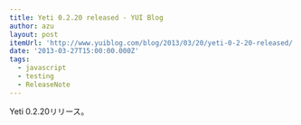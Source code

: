 ```yaml
---
title: Yeti 0.2.20 released - YUI Blog
author: azu
layout: post
itemUrl: 'http://www.yuiblog.com/blog/2013/03/20/yeti-0-2-20-released/'
date: '2013-03-27T15:00:00.000Z'
tags:
  - javascript
  - testing
  - ReleaseNote
---
```

Yeti 0.2.20リリース。

